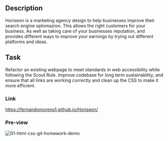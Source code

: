 ## Description
Horiseon is a marketing agency design to help businesses improve their search engine optomazion. This allows the right customers for your business. As well as taking care of your businesses reputation, and provides different ways to improve your earnings by trying out different platforms and ideas.

## Task
Refactor an existing webpage to meet standards in web accessibility while following the Scout Rule. Improve codebase for long term sustainability, and ensure that all links are working correctly and clean up the CSS to make it more efficient.

### Link
https://fernandomoreno1.github.io/Horiseon/

### Pre-view

![01-html-css-git-homework-demo](https://user-images.githubusercontent.com/94732823/147692607-d084b3a8-d7c1-4c0b-978f-62cbf6616412.png)

